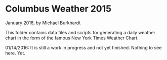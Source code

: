 # Columbus Weather 2015

January 2016, by Michael Burkhardt

This folder contains data files and scripts for generating
a daily weather chart in the form of the famous New York Times
Weather Chart.

01/14/2016: It is still a work in progress and not yet finished. Nothing to see here. Yet.
